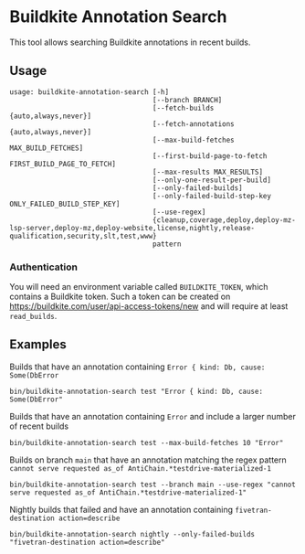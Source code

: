 # Buildkite Annotation Search

This tool allows searching Buildkite annotations in recent builds.

## Usage
```
usage: buildkite-annotation-search [-h]
                                   [--branch BRANCH]
                                   [--fetch-builds {auto,always,never}]
                                   [--fetch-annotations {auto,always,never}]
                                   [--max-build-fetches MAX_BUILD_FETCHES]
                                   [--first-build-page-to-fetch FIRST_BUILD_PAGE_TO_FETCH]
                                   [--max-results MAX_RESULTS]
                                   [--only-one-result-per-build]
                                   [--only-failed-builds]
                                   [--only-failed-build-step-key ONLY_FAILED_BUILD_STEP_KEY]
                                   [--use-regex]
                                   {cleanup,coverage,deploy,deploy-mz-lsp-server,deploy-mz,deploy-website,license,nightly,release-qualification,security,slt,test,www}
                                   pattern
```

### Authentication

You will need an environment variable called `BUILDKITE_TOKEN`, which contains a Buildkite token. Such a token can be
created on https://buildkite.com/user/api-access-tokens/new and will require at least `read_builds`.

## Examples

Builds that have an annotation containing `Error { kind: Db, cause: Some(DbError`

```
bin/buildkite-annotation-search test "Error { kind: Db, cause: Some(DbError"
```

Builds that have an annotation containing `Error` and include a larger number of recent builds

```
bin/buildkite-annotation-search test --max-build-fetches 10 "Error"
```

Builds on branch `main` that have an annotation matching the regex pattern `cannot serve requested as_of AntiChain.*testdrive-materialized-1`

```
bin/buildkite-annotation-search test --branch main --use-regex "cannot serve requested as_of AntiChain.*testdrive-materialized-1"
```

Nightly builds that failed and have an annotation containing `fivetran-destination action=describe`

```
bin/buildkite-annotation-search nightly --only-failed-builds "fivetran-destination action=describe"
```
